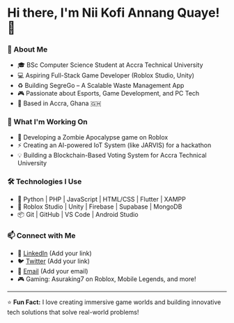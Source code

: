 # Hi there, I'm Nii Kofi Annang Quaye! 👋

### 🌟 About Me
- 🎓 BSc Computer Science Student at Accra Technical University
- 💻 Aspiring Full-Stack Game Developer (Roblox Studio, Unity)
- ♻️ Building SegreGo – A Scalable Waste Management App
- 🎮 Passionate about Esports, Game Development, and PC Tech
- 📍 Based in Accra, Ghana 🇬🇭

### 💼 What I'm Working On
- 🧱 Developing a Zombie Apocalypse game on Roblox
- ⚡ Creating an AI-powered IoT System (like JARVIS) for a hackathon
- 💡 Building a Blockchain-Based Voting System for Accra Technical University

### 🛠️ Technologies I Use
- 🐍 Python | PHP | JavaScript | HTML/CSS | Flutter | XAMPP
- 🔧 Roblox Studio | Unity | Firebase | Supabase | MongoDB
- 📦 Git | GitHub | VS Code | Android Studio

### 📫 Connect with Me
- 💼 [LinkedIn](#) (Add your link)
- 🐦 [Twitter](#) (Add your link)
- 💬 [Email](mailto:your.email@example.com) (Add your email)
- 🎮 Gaming: Asuraking7 on Roblox, Mobile Legends, and more!

---

⭐️ **Fun Fact:** I love creating immersive game worlds and building innovative tech solutions that solve real-world problems!
